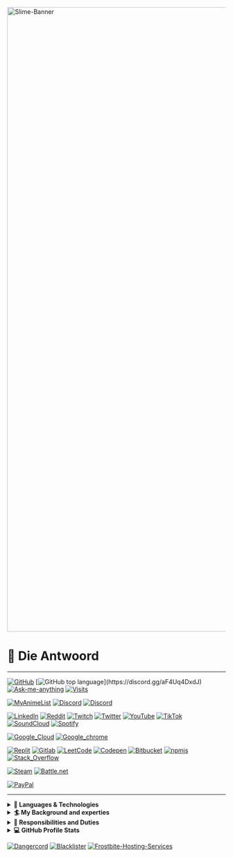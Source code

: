 
<image src="./assets/image00.png" alt=Slime-Banner width=1440/>

# 🌠 Die Antwoord

------------------------------

[![GitHub](https://img.shields.io/github/followers/Die-Antwoord.svg?style=social&label=Follow&maxAge=2592000)](https://github.com/Die-Antwoord)
[![GitHub top language](https://img.shields.io/github/languages/top/qwertyquerty/pypresence.svg?)](https://discord.gg/aF4Uq4DxdJ)
[![Ask-me-anything](https://img.shields.io/badge/Ask_Me-Anything-1abc9c.svg)](https://discord.gg/aF4Uq4DxdJ)
[![Visits](https://komarev.com/ghpvc?username=Die-Antwoord)](https://github.com/Die-Antwoord)

[![MyAnimeList](https://img.shields.io/badge/-My_Anime_Watchlist-000?&logo=crunchyroll)](https://myanimelist.net/animelist/dieantwoord)
[![Discord](https://img.shields.io/badge/-Discord-000?&logo=Discord)](https://discord.gg/aF4Uq4DxdJ)
[![Discord](https://img.shields.io/badge/-Dangercord-000?&logo=Discord)](https://dangercord.com)

[![LinkedIn](https://img.shields.io/badge/-LinkedIn-000?&logo=linkedin)]()
[![Reddit](https://img.shields.io/badge/-Reddit-000?&logo=Reddit)](https://www.reddit.com/user/die_antwoord_za)
[![Twitch](https://img.shields.io/badge/-Twitch-000?&logo=Twitch)](https://www.twitch.tv/die_antwoord_wkj)
[![Twitter](https://img.shields.io/badge/-Twitter-000?&logo=Twitter)](https://twitter.com/dieantwoordza)
[![YouTube](https://img.shields.io/badge/-YouTube-000?&logo=YouTube)](https://www.youtube.com/channel/UCnl7cWx6PVdIelry9YBFxXA)
[![TikTok](https://img.shields.io/badge/-TikTok-000?&logo=tiktok)](https://www.tiktok.com/@die_antwoord_wkj)
[![SoundCloud](https://img.shields.io/badge/-SoundCloud-000?&logo=soundcloud)](https://soundcloud.com/dieantwoordza)
[![Spotify](https://img.shields.io/badge/-Spotify-000?&logo=Spotify)](https://open.spotify.com/user/zsb4oem3sdzl6k8bfara026pz?si=ce432f1572a34610)

[![Google_Cloud](https://img.shields.io/badge/-Google_Cloud-000?&logo=google-cloud)](https://github.com/Die-Antwoord)
[![Google_chrome](https://img.shields.io/badge/-Google_Chrome-000?&logo=Google-chrome)](https://github.com/Die-Antwoord)

[![Replit](https://img.shields.io/badge/-Replit-000?&logo=Replit)](https://replit.com/@Die-Antwoord)
[![Gitlab](https://img.shields.io/badge/-Gitlab-000?&logo=Gitlab)](https://gitlab.com/die-antwoord)
[![LeetCode](https://img.shields.io/badge/-LeetCode-000?&logo=LeetCode)](https://leetcode.com/Die-Antwoord/)
[![Codepen](https://img.shields.io/badge/-Codepen-000?&logo=codepen)](https://codepen.io/Die-Antwoord)
[![Bitbucket](https://img.shields.io/badge/-Bitbucket-000?&logo=bitbucket)](https://bitbucket.org/dieantwoord1)
[![npmjs](https://img.shields.io/badge/-npmjs-000?&logo=npm)](https://www.npmjs.com/~dieantwoord)
[![Stack_Overflow](https://img.shields.io/badge/-Stack_Overflow-000?&logo=stack-overflow)](https://stackoverflow.com/users/20395182/die-antwoord)

[![Steam](https://img.shields.io/badge/-Steam-000?&logo=steam)]()
[![Battle.net](https://img.shields.io/badge/-Battle.net-000?&logo=battle.net)]()

[![PayPal](https://img.shields.io/badge/-PayPal-000?&logo=paypal)]()

------------------------------

<details>
 <summary><b>🎸 Languages & Technologies</b></summary>

 🌠 Scoope 🌠

------------------------------

[![Microsoft](https://img.shields.io/badge/-Microsoft-000?&logo=Microsoft)]()
[![Windows](https://img.shields.io/badge/-Windows-000?&logo=windows)]()
[![Microsoft_SQL_Server](https://img.shields.io/badge/-Microsoft_SQL_Server-000?&logo=microsoft-sql-server)]()
[![Microsoft_SharePoint](https://img.shields.io/badge/-Microsoft_SharePoint-000?&logo=microsoft-sharepoint)]()
[![Microsoft_Azure](https://img.shields.io/badge/-Microsoft_Azure-000?&logo=microsoft-azure)]()

[![Linux](https://img.shields.io/badge/-Linux-000?&logo=Linux)]()
[![Arch_Linux](https://img.shields.io/badge/-Arch_Linux-000?&logo=arch-linux)]()
[![Fedora](https://img.shields.io/badge/-Fedora-000?&logo=fedora)]()
[![Kali_Linux](https://img.shields.io/badge/-Kali_Linux-000?&logo=kali-linux)]()
[![RedHat](https://img.shields.io/badge/-Red%20Hat-000?&logo=redhat)]()
[![SUSE](https://img.shields.io/badge/-SUSE-000?&logo=SUSE)]()
[![Ubuntu](https://img.shields.io/badge/-Ubuntu-000?&logo=ubuntu)]()

[![Vercel](https://img.shields.io/badge/-Vercel-000?&logo=vercel)]()
[![MongoDB](https://img.shields.io/badge/-MongoDB-000?&logo=mongodb)]()
[![MySQL](https://img.shields.io/badge/-MySQL-000?&logo=mysql)]()
[![SQLite](https://img.shields.io/badge/-SQLite-000?&logo=sqlite)]()

[![Powershell](https://img.shields.io/badge/-Powershell-000?&logo=powershell)]()
[![Python](https://img.shields.io/badge/-Python-000?&logo=python)]()
[![TypeScript](https://img.shields.io/badge/-TypeScript-000?&logo=typescript)]()
[![JavaScript](https://img.shields.io/badge/-JavaScript-000?&logo=javascript)]()
[![HTML5](https://img.shields.io/badge/-HTML5-000?&logo=html5)]()
[![HTML](https://img.shields.io/badge/-HTML-000?&logo=html5)]()
[![CSS3](https://img.shields.io/badge/-CSS3-000?&logo=css3)]()
[![CSS](https://img.shields.io/badge/-CSS-000?&&logo=css3)]()

[![Medium](https://img.shields.io/badge/-Medium-000?&logo=medium)]()
[![RSS](https://img.shields.io/badge/-RSS-000?&logo=rss)]()
[![Wordpress](https://img.shields.io/badge/-Wordpress-000?&logo=wordpress)]()
[![Joomla](https://img.shields.io/badge/-Joomla-000?&logo=joomla)]()

[![Visual_Studio](https://img.shields.io/badge/-Visual_Studio-000?&logo=visual%20studio)]()
[![Sublime_Text](https://img.shields.io/badge/-Sublime_Text-000?&logo=sublime-text)]()
[![Gimp](https://img.shields.io/badge/-Gimp-000?&logo=gimp)]()

------------------------------

</details>

<details>
 <summary><b>🏄 My Background and experties</b></summary>

<a> 🎓 Qualification and Achievements 🎓 </a>

------------------------------

```
⦁ +A 220-601 (Hardware and Software) Exam No 220-601 
⦁ +A 220-602 (IT Technician) Exam No 220-602 
⦁ +N (Networking) 
⦁ MCSE:70-270 (Installing, Configuring, and Administering Microsoft Windows XP Professional) 
⦁ MCSE:70-293 (Planning and Maintaining a Windows Server 2003 Network Infrastructure) 
⦁ MCSE:70-236 (Microsoft Exchange Server 2007 Configuration) 
⦁ MCSE:70-294 (Windows Server 2003 Active Directory Planning Implementation and Maintenance) 
⦁ MCSE:70-290 (Windows Server 2003 Environment Management and Maintenance ) 
⦁ MCSE:70-291 (Windows Server 2003 Network Infrastructure Implementation Management and Maintenance) 
⦁ MCSE:70-297 (Windows Server 2003 Directory Service Design) 
⦁ MCSE:70-294 (Windows Server 2003 Active Directory Planning Implementation and Maintenance) 
⦁ MCSE:70-236 (Microsoft Exchange Server 2007 Configuration) 
⦁ MCSE:70-228 (SQL Server 2000 Administration) 
⦁ CCNA 
⦁ Linux Server (Ubuntu, Kali) ⦁ ICDL, ITIL
```

------------------------------

</details>

<details>
 <summary><b>🌟 Responsibilities and Duties</b></summary>

 🧠 Implementation, Configuration Managing and Maintaining Infrastructures 🧠

------------------------------
 
```
⦁ SQL Server Databases 
⦁ Active Directory Domain Server Infrastructure 
⦁ Microsoft Exchange Server 
⦁ Microsoft SQL 
⦁ Virtualized Server (VMware, HyperV) 
⦁ Microsoft HyperV Cluster Server 
⦁ Windows Update Server 
⦁ Windows Desktop Application (Deplotment, Backups) 
⦁ Antivirus Systems ( Trend Micro, Bit defender, Kaspersky ) 
⦁ Network LAN and WAN services ⦁ Firewalls, DMZ, Routing and QOS 
⦁ DNS, IIS and 3de party hosted services 
⦁ Web Proxy Systems and Server (ISA, Free Proxy etc.) 
⦁ Backups tapes, drives and online storage 
⦁ 3de party apps (Coltech, VIP, Pastel, AutoCAD, Qcad, Photoshop, Smartboards)
```

------------------------------

</details>

<details>
 <summary><b>💻 GitHub Profile Stats</b></summary>

------------------------------
 
[![GitHub Stats](https://github-readme-stats-die-antwoord.vercel.app/api?username=Die-Antwoord&show_icons=true&theme=transparent&border_radius=12)](https://discord.gg/aF4Uq4DxdJ)

[![GitHub Streak](https://github-readme-streak-stats.herokuapp.com?user=Die-Antwoord&theme=windows-dark&border_radius=12&date_format=j%20M%5B%20Y%5D&background=DD272700&border=DDDAD7&stroke=DDDDDD&sideNums=025CDA&sideLabels=417E87&currStreakLabel=417E87&dates=025CDA&ring=025CDA&fire=DD2727&currStreakNum=025CDA)](https://discord.gg/aF4Uq4DxdJ)

[![Top Langs](https://github-readme-stats-die-antwoord.vercel.app/api/top-langs/?username=Die-Antwoord&theme=transparent&layout=compact&card_width=445&border_radius=12)](https://discord.gg/aF4Uq4DxdJ)

------------------------------

</details>

[![Dangercord](https://img.shields.io/badge/-Dangercord-000?&logo=Discord)](<https://dangercord.com>)
[![Blacklister](https://img.shields.io/badge/-Blacklister-000?&logo=Discord)](<https://blacklister.xyz/>)
[![Frostbite-Hosting-Services](https://img.shields.io/badge/-Frostbite_Hosting_Services-000?&logo=Discord)](<https://dashboard.fb-hosting.ga/register?ref=nMHytd8d>)

<!--
[![Discord Presence](https://lanyard.cnrad.dev/api/224320540402253824?theme=dark&bg=06142e&animated=true&hideDiscrim=true&borderRadius=25px&idleMessage=||There%20can%20only%20be%20one||)](https://discord.com/users/224320540402253824)



x
-->
